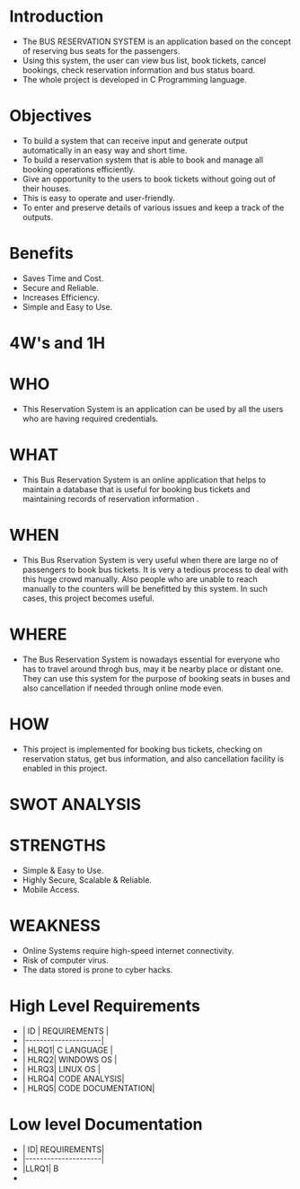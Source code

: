 # Introduction
* The BUS RESERVATION SYSTEM is an application based on the concept of reserving bus seats for the passengers.
* Using this system, the user can view bus list, book tickets, cancel bookings, check reservation information and bus status board.
* The whole project is developed in C Programming language. 


# Objectives
* To build a system that can receive input and generate output automatically in an easy way and short time.
* To build a reservation system that is able to book and manage all booking operations efficiently.
* Give an opportunity to the users to book tickets without going out of their houses.
* This is easy to operate and user-friendly.
* To enter and preserve details of various issues and keep a track of the outputs.


# Benefits
*  Saves Time and Cost.
*  Secure and Reliable.
*  Increases Efficiency.
*  Simple and Easy to Use.


# 4W's and 1H
# WHO
* This Reservation System is an application can be used by all the users who are having required credentials.


# WHAT
* This Bus Reservation System is an online application that helps to maintain a database that is useful for booking bus tickets and maintaining records of reservation information .


# WHEN
* This Bus Rservation System is very useful when there are large no of passengers to book bus tickets. It is very a tedious process to deal with this huge crowd manually. Also people who are unable to reach manually to the counters will be benefitted by this system. In such cases, this project becomes useful.


# WHERE
* The Bus Reservation System is nowadays essential for everyone who has to travel around throgh bus, may it be nearby place or distant one. They can use this system for the purpose of booking seats in buses and also cancellation if needed through online mode even.


# HOW
* This project is implemented for booking bus tickets, checking on reservation status, get bus information, and also cancellation facility is enabled in this project.



# SWOT ANALYSIS
# STRENGTHS
* Simple & Easy to Use.
* Highly Secure, Scalable & Reliable.
* Mobile Access.


# WEAKNESS
*  Online Systems require high-speed internet connectivity.
*  Risk of computer virus.
*  The data stored is prone to cyber hacks.


# High Level Requirements
*  | ID | REQUIREMENTS |
*  |---------------------|
*  | HLRQ1| C LANGUAGE   |
*  | HLRQ2| WINDOWS OS   |
*  | HLRQ3| LINUX OS     |
*  | HLRQ4| CODE ANALYSIS|
*  | HLRQ5| CODE DOCUMENTATION|


# Low level Documentation
* | ID| REQUIREMENTS|
* |---------------------|
* |LLRQ1| B
* 

